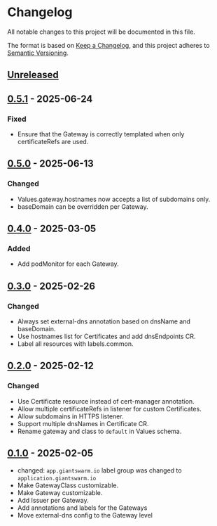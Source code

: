 # Changelog

All notable changes to this project will be documented in this file.

The format is based on [Keep a Changelog](https://keepachangelog.com/en/1.0.0/),
and this project adheres to [Semantic Versioning](https://semver.org/spec/v2.0.0.html).

## [Unreleased]

## [0.5.1] - 2025-06-24

### Fixed

- Ensure that the Gateway is correctly templated when only certificateRefs are used.

## [0.5.0] - 2025-06-13

### Changed

- Values.gateway.hostnames now accepts a list of subdomains only.
- baseDomain can be overridden per Gateway.

## [0.4.0] - 2025-03-05

### Added

- Add podMonitor for each Gateway.

## [0.3.0] - 2025-02-26

### Changed

- Always set external-dns annotation based on dnsName and baseDomain.
- Use hostnames list for Certificates and add dnsEndpoints CR.
- Label all resources with labels.common.

## [0.2.0] - 2025-02-12

### Changed

- Use Certificate resource instead of cert-manager annotation.
- Allow multiple certificateRefs in listener for custom Certificates.
- Allow subdomains in HTTPS listener.
- Support multiple dnsNames in Certificate CR.
- Rename gateway and class to `default` in Values schema.

## [0.1.0] - 2025-02-05

- changed: `app.giantswarm.io` label group was changed to `application.giantswarm.io`
- Make GatewayClass customizable.
- Make Gateway customizable.
- Add Issuer per Gateway.
- Add annotations and labels for the Gateways
- Move external-dns config to the Gateway level

[Unreleased]: https://github.com/giantswarm/gateway-api-config-app/compare/v0.5.1...HEAD
[0.5.1]: https://github.com/giantswarm/gateway-api-config-app/compare/v0.5.0...v0.5.1
[0.5.0]: https://github.com/giantswarm/gateway-api-config-app/compare/v0.4.0...v0.5.0
[0.4.0]: https://github.com/giantswarm/gateway-api-config-app/compare/v0.3.0...v0.4.0
[0.3.0]: https://github.com/giantswarm/gateway-api-config-app/compare/v0.2.0...v0.3.0
[0.2.0]: https://github.com/giantswarm/gateway-api-config-app/compare/v0.1.0...v0.2.0
[0.1.0]: https://github.com/giantswarm/gateway-api-config-app/releases/tag/v0.1.0
